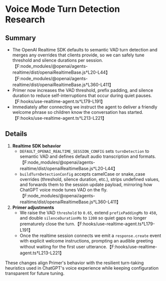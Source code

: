 # Voice Mode Turn Detection Research

## Summary
- The OpenAI Realtime SDK defaults to semantic VAD turn detection and merges any overrides that clients provide, so we can safely tune threshold and silence durations per session.【F:node_modules/@openai/agents-realtime/dist/openaiRealtimeBase.js†L20-L44】【F:node_modules/@openai/agents-realtime/dist/openaiRealtimeBase.js†L360-L411】
- Primer now increases the VAD threshold, prefix padding, and silence duration to reduce self-interruptions that occur during quiet pauses.【F:hooks/use-realtime-agent.ts†L179-L191】
- Immediately after connecting we instruct the agent to deliver a friendly welcome phrase so children know the conversation has started.【F:hooks/use-realtime-agent.ts†L213-L221】

## Details
1. **Realtime SDK behavior**
   - `DEFAULT_OPENAI_REALTIME_SESSION_CONFIG` sets `turnDetection` to semantic VAD and defines default audio transcription and formats.【F:node_modules/@openai/agents-realtime/dist/openaiRealtimeBase.js†L20-L44】
   - `buildTurnDetectionConfig` accepts camelCase or snake_case overrides (threshold, silence duration, etc.), strips undefined values, and forwards them to the session update payload, mirroring how ChatGPT voice mode tunes VAD on the fly.【F:node_modules/@openai/agents-realtime/dist/openaiRealtimeBase.js†L360-L411】
2. **Primer adjustments**
   - We raise the VAD `threshold` to `0.65`, extend `prefixPaddingMs` to `450`, and double `silenceDurationMs` to `1200` so quiet gaps no longer prematurely close the turn.【F:hooks/use-realtime-agent.ts†L179-L191】
   - Once the realtime session connects we emit a `response.create` event with explicit welcome instructions, prompting an audible greeting without waiting for the first user utterance.【F:hooks/use-realtime-agent.ts†L213-L221】

These changes align Primer's behavior with the resilient turn-taking heuristics used in ChatGPT's voice experience while keeping configuration transparent for future tuning.
